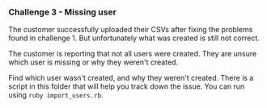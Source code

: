 ### Challenge 3 - Missing user

The customer successfully uploaded their CSVs after fixing the problems
found in challenge 1. But unfortunately what was created is still not
correct.

The customer is reporting that not all users were created. They are
unsure which user is missing or why they weren't created.

Find which user wasn't created, and why they weren't created. There is
a script in this folder that will help you track down the issue.
You can run using `ruby import_users.rb`.
